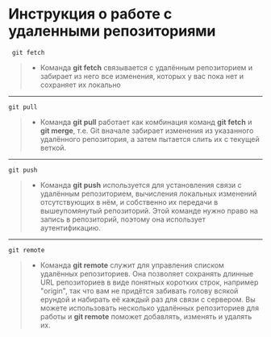 # Инструкция  о работе с  удаленными репозиториями

     git fetch

>* Команда __git fetch__ связывается с удалённым репозиторием и забирает из него все изменения, которых у вас пока нет и сохраняет их локально
---
    git pull

>* Команда **git pull** работает как комбинация команд **git fetch** и **git merge**, т.е. Git вначале забирает изменения из указанного удалённого репозитория, а затем пытается слить их с текущей веткой.
---
    git push

>* Команда __git push__ используется для установления связи с удалённым репозиторием, вычисления локальных изменений отсутствующих в нём, и собственно их передачи в вышеупомянутый репозиторий. Этой команде нужно право на запись в репозиторий, поэтому она использует аутентификацию.
---
    git remote

>* Команда **git remote** служит для управления списком удалённых репозиториев. Она позволяет сохранять длинные URL репозиториев в виде понятных коротких строк, например "origin", так что вам не придётся забивать голову всякой ерундой и набирать её каждый раз для связи с сервером. Вы можете использовать несколько удалённых репозиториев для работы и **git remote** поможет добавлять, изменять и удалять их.